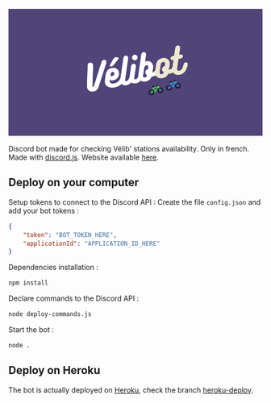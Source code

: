 ![Banner](img/velibot_banner.png)
 
Discord bot made for checking Vélib' stations availability. Only in french. Made with [discord.js](https://discord.js.org/#/). Website available [here](https://totocptbgn.github.io/Velibot/).

## Deploy on your computer

Setup tokens to connect to the Discord API : Create the file `config.json` and add your bot tokens :
```json
{
    "token": "BOT_TOKEN_HERE",
    "applicationId": "APPLICATION_ID_HERE"
}
```

Dependencies installation :

```bash
npm install 
```

Declare commands to the Discord API :
```bash
node deploy-commands.js
```

Start the bot :
```bash
node .
```

## Deploy on Heroku

The bot is actually deployed on [Heroku](https://www.heroku.com/), check the branch [heroku-deploy](https://github.com/totocptbgn/Velibot/tree/heroku-deploy).

